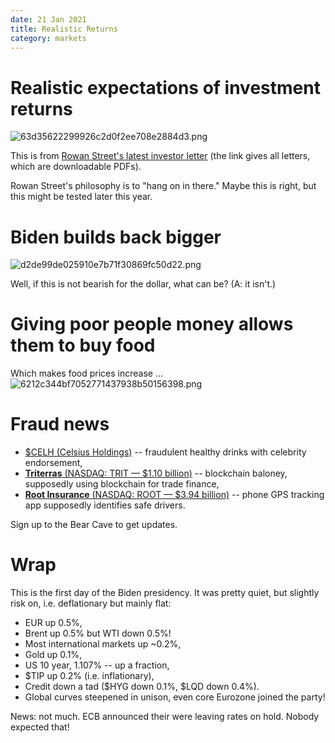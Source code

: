 ```yaml
---
date: 21 Jan 2021
title: Realistic Returns
category: markets
---
```


# Realistic expectations of investment returns

![63d35622299926c2d0f2ee708e2884d3.png]({attach}63d35622299926c2d0f2ee708e2884d3.png)

This is from [Rowan Street's latest investor letter](http://rowanstreet.com/investor-letters/) (the link gives all letters, which are downloadable PDFs).

Rowan Street's philosophy is to "hang on in there." Maybe this is right, but this might be tested later this year.

# Biden builds back bigger

![d2de99de025910e7b71f30869fc50d22.png]({attach}d2de99de025910e7b71f30869fc50d22.png)

Well, if this is not bearish for the dollar, what can be? (A: it isn't.)

# Giving poor people money allows them to buy food
Which makes food prices increase ...
![6212c344bf7052771437938b50156398.png]({attach}6212c344bf7052771437938b50156398.png)


# Fraud news

- [$CELH (Celsius Holdings)](https://thebearcave.substack.com/p/problems-at-celsius-holdings-celh) -- fraudulent healthy drinks with celebrity endorsement,
- [**Triterras** (NASDAQ: TRIT — $1.10 billion)](https://thebearcave.substack.com/p/problems-at-triterras-trit) -- blockchain baloney, supposedly using blockchain for trade finance,
- [**Root Insurance** (NASDAQ: ROOT — $3.94 billion)](https://thebearcave.substack.com/p/problems-at-root-insurance-root) --  phone GPS tracking app supposedly identifies safe drivers.

Sign up to the Bear Cave to get updates.

# Wrap

This is the first day of the Biden presidency. It was pretty quiet, but slightly risk on, i.e. deflationary but mainly flat:

- EUR up 0.5%,
- Brent up 0.5% but WTI down 0.5%!
- Most international markets up ~0.2%,
- Gold up 0.1%,
- US 10 year, 1.107% -- up a fraction,
- $TIP up 0.2% (i.e. inflationary),
- Credit down a tad ($HYG down 0.1%, $LQD down 0.4%).
- Global curves steepened in unison, even core Eurozone joined the party!

News: not much. ECB announced their were leaving rates on hold. Nobody expected that!


